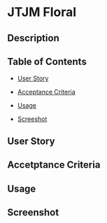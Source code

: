 # JTJM Floral 

## Description


## Table of Contents

- [User Story](#user-story)

- [Acceptance Criteria](#accetptance-criteria)

- [Usage](#usage)

- [Screeshot](#screenshot)


## User Story


## Accetptance Criteria


## Usage


## Screenshot